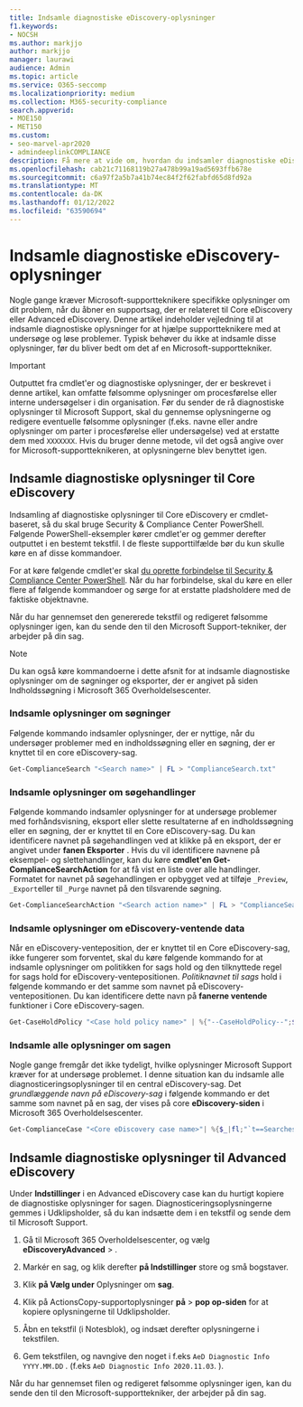 ```yaml
---
title: Indsamle diagnostiske eDiscovery-oplysninger
f1.keywords:
- NOCSH
ms.author: markjjo
author: markjjo
manager: laurawi
audience: Admin
ms.topic: article
ms.service: O365-seccomp
ms.localizationpriority: medium
ms.collection: M365-security-compliance
search.appverid:
- MOE150
- MET150
ms.custom:
- seo-marvel-apr2020
- admindeeplinkCOMPLIANCE
description: Få mere at vide om, hvordan du indsamler diagnostiske eDiscovery-oplysninger om en Microsoft Support-sag.
ms.openlocfilehash: cab21c71168119b27a478b99a19ad5693ffb678e
ms.sourcegitcommit: c6a97f2a5b7a41b74ec84f2f62fabfd65d8fd92a
ms.translationtype: MT
ms.contentlocale: da-DK
ms.lasthandoff: 01/12/2022
ms.locfileid: "63590694"
---
```

# <a name="collect-ediscovery-diagnostic-information"></a>Indsamle diagnostiske eDiscovery-oplysninger

Nogle gange kræver Microsoft-supportteknikere specifikke oplysninger om dit problem, når du åbner en supportsag, der er relateret til Core eDiscovery eller Advanced eDiscovery. Denne artikel indeholder vejledning til at indsamle diagnostiske oplysninger for at hjælpe supportteknikere med at undersøge og løse problemer. Typisk behøver du ikke at indsamle disse oplysninger, før du bliver bedt om det af en Microsoft-supporttekniker.

> [!IMPORTANT]
> Outputtet fra cmdlet'er og diagnostiske oplysninger, der er beskrevet i denne artikel, kan omfatte følsomme oplysninger om procesførelse eller interne undersøgelser i din organisation. Før du sender de rå diagnostiske oplysninger til Microsoft Support, skal du gennemse oplysningerne og redigere eventuelle følsomme oplysninger (f.eks. navne eller andre oplysninger om parter i procesførelse eller undersøgelse) ved at erstatte dem med `XXXXXXX`. Hvis du bruger denne metode, vil det også angive over for Microsoft-supportteknikeren, at oplysningerne blev benyttet igen.

## <a name="collect-diagnostic-information-for-core-ediscovery"></a>Indsamle diagnostiske oplysninger til Core eDiscovery

Indsamling af diagnostiske oplysninger til Core eDiscovery er cmdlet-baseret, så du skal bruge Security & Compliance Center PowerShell. Følgende PowerShell-eksempler kører cmdlet'er og gemmer derefter outputtet i en bestemt tekstfil. I de fleste supporttilfælde bør du kun skulle køre en af disse kommandoer.

For at køre følgende cmdlet'er skal [du oprette forbindelse til Security & Compliance Center PowerShell</span>](/powershell/exchange/connect-to-scc-powershell). Når du har forbindelse, skal du køre en eller flere af følgende kommandoer og sørge for at erstatte pladsholdere med de faktiske objektnavne.

Når du har gennemset den genererede tekstfil og redigeret følsomme oplysninger igen, kan du sende den til den Microsoft Support-tekniker, der arbejder på din sag.

> [!NOTE]
> Du kan også køre kommandoerne i dette afsnit for at indsamle diagnostiske oplysninger om de søgninger og eksporter, der  er angivet på siden Indholdssøgning i Microsoft 365 Overholdelsescenter.

### <a name="collect-information-about-searches"></a>Indsamle oplysninger om søgninger

Følgende kommando indsamler oplysninger, der er nyttige, når du undersøger problemer med en indholdssøgning eller en søgning, der er knyttet til en core eDiscovery-sag.

```powershell
Get-ComplianceSearch "<Search name>" | FL > "ComplianceSearch.txt"
```

### <a name="collect-information-about-search-actions"></a>Indsamle oplysninger om søgehandlinger

Følgende kommando indsamler oplysninger for at undersøge problemer med forhåndsvisning, eksport eller slette resultaterne af en indholdssøgning eller en søgning, der er knyttet til en Core eDiscovery-sag. Du kan identificere navnet på søgehandlingen ved at klikke på en eksport, der er angivet under **fanen Eksporter** . Hvis du vil identificere navnene på eksempel- og slettehandlinger, kan du køre **cmdlet'en Get-ComplianceSearchAction** for at få vist en liste over alle handlinger. Formatet for navnet på søgehandlingen er opbygget ved at tilføje `_Preview`, `_Export`eller til `_Purge` navnet på den tilsvarende søgning.

```powershell
Get-ComplianceSearchAction "<Search action name>" | FL > "ComplianceSearchAction.txt"
```

### <a name="collect-information-about-ediscovery-holds"></a>Indsamle oplysninger om eDiscovery-ventende data

Når en eDiscovery-venteposition, der er knyttet til en Core eDiscovery-sag, ikke fungerer som forventet, skal du køre følgende kommando for at indsamle oplysninger om politikken for sags hold og den tilknyttede regel for sags hold for eDiscovery-ventepositionen. *Politiknavnet til sags* hold i følgende kommando er det samme som navnet på eDiscovery-ventepositionen. Du kan identificere dette navn på **fanerne ventende** funktioner i Core eDiscovery-sagen.

```powershell
Get-CaseHoldPolicy "<Case hold policy name>" | %{"--CaseHoldPolicy--";$_|FL;"--CaseHoldRule--";Get-CaseHoldRule -Policy $_.Name | FL} > "eDiscoveryCaseHold.txt"
```

### <a name="collect-all-case-information"></a>Indsamle alle oplysninger om sagen

Nogle gange fremgår det ikke tydeligt, hvilke oplysninger Microsoft Support kræver for at undersøge problemet. I denne situation kan du indsamle alle diagnosticeringsoplysninger til en central eDiscovery-sag. Det *grundlæggende navn på eDiscovery-sag* i følgende kommando er det samme som navnet på en sag, der vises på core **eDiscovery-siden** i Microsoft 365 Overholdelsescenter.

```powershell
Get-ComplianceCase "<Core eDiscovery case name>"| %{$_|fl;"`t==Searches==";Get-ComplianceSearch -Case $_.Name | FL;"`t==Search Actions==";Get-ComplianceSearchAction -Case $_.Name |FL;"`t==Holds==";Get-CaseHoldPolicy -Case $_.Name | %{$_|FL;"`t`t ==$($_.Name) Rules==";Get-CaseHoldRule -Policy $_.Name | FL}} > "eDiscoveryCase.txt"
```

## <a name="collect-diagnostic-information-for-advanced-ediscovery"></a>Indsamle diagnostiske oplysninger til Advanced eDiscovery

Under **Indstillinger** i en Advanced eDiscovery case kan du hurtigt kopiere de diagnostiske oplysninger for sagen. Diagnosticeringsoplysningerne gemmes i Udklipsholder, så du kan indsætte dem i en tekstfil og sende dem til Microsoft Support.

1. Gå til Microsoft 365 Overholdelsescenter, og vælg **eDiscoveryAdvanced** > .<a href="https://go.microsoft.com/fwlink/p/?linkid=2174006" target="_blank"></a>

2. Markér en sag, og klik derefter **på Indstillinger** store og små bogstaver.

3. Klik **på Vælg under** Oplysninger om **sag**.

4. Klik på ActionsCopy-supportoplysninger **på** >  **pop op-siden** for at kopiere oplysningerne til Udklipsholder.

5. Åbn en tekstfil (i Notesblok), og indsæt derefter oplysningerne i tekstfilen.

6. Gem tekstfilen, og navngive den noget i f.eks `AeD Diagnostic Info YYYY.MM.DD` . (f.eks `AeD Diagnostic Info 2020.11.03`. ).

Når du har gennemset filen og redigeret følsomme oplysninger igen, kan du sende den til den Microsoft-supporttekniker, der arbejder på din sag.
